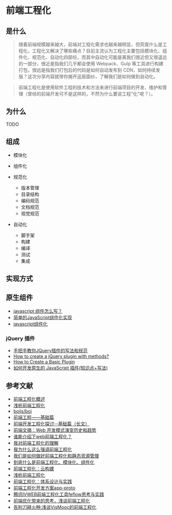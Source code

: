 前端工程化
========

## 是什么

> 随着前端规模越来越大，前端对工程化需求也越来越明显，但究竟什么是工程化，工程化又解决了哪些痛点？目前主流认为工程化主要包括模块化、组件化、规范化、自动化四部份，而其中自动化可能是离我们很近但又很遥远的一部分，很近是指我们几乎都会使用 Webpack、Gulp 等工具进行构建打包，很远是指我们打包后的代码是如何自动发布到 CDN，如何持续发版？这次分享内容就带你揭开这层面纱，了解我们是如何做到自动化。

> 前端工程化是使用软件工程的技术和方法来进行前端项目的开发、维护和管理（曾经的前端开发可不是这样的，不然为什么要说工程"化"呢？）。

## 为什么

TODO

## 组成

- 模块化
- 组件化
- 规范化

    - 版本管理
    - 目录结构
    - 编码规范
    - 文档规范
    - 视觉规范

- 自动化

    - 脚手架
    - 构建
    - 编译
    - 测试
    - 集成

## 实现方式

## 原生组件

- [javascript 组件怎么写？](https://www.zhihu.com/question/20752724)
- [简单的JavaScript组件化实现](http://www.html-js.com/article/JavaScript-component-is-a-bit-simple-realization)
- [javascript组件化 ](https://github.com/purplebamboo/blog/issues/16?utm_source=caibaojian.com)

### jQuery 插件

- [手把手教你JQuery插件的写法和规范](https://segmentfault.com/a/1190000008800382)
- [How to create a jQuery plugin with methods?](https://stackoverflow.com/questions/1117086/how-to-create-a-jquery-plugin-with-methods)
- [How to Create a Basic Plugin](https://learn.jquery.com/plugins/basic-plugin-creation/)
- [如何开发原生的 JavaScript 插件(知识点+写法)](http://www.cnblogs.com/cboyce/p/6029782.html)

## 参考文献

- [前端工程化概述](https://juejin.im/post/5ac9c6f451882555677ed301)
- [浅析前端工程化](http://www.cnblogs.com/ihardcoder/p/5378290.html)
- [boijs/boi](https://boijs.github.io/docs/#/)
- [前端工程——基础篇](https://github.com/fouber/blog/issues/10)
- [前端开发工程化探讨--基础篇（长文）](https://blog.coding.net/blog/frontend-engineering)
- [前端文摘：Web 开发模式演变历史和趋势](http://www.cnblogs.com/lhb25/p/web-development-mode-evolve.html)
- [谁能介绍下web前端工程化？](https://www.zhihu.com/question/24558375)
- [我对前端工程化的理解](https://juejin.im/post/58ac334e8d6d810058c103e0)
- [我为什么这么强调前端工程化](https://segmentfault.com/a/1190000007414499)
- [我们是如何做好前端工程化和静态资源管理](https://aotu.io/notes/2016/07/19/A-little-exploration-of-front-end-engineering/index.html)
- [到底什么是前端工程化、模块化、组件化](https://www.cnblogs.com/allenlei/p/6195235.html)
- [前端工程化：云构建](http://taobaofed.org/blog/2016/01/29/fe-engineering-width-cloud-build/)
- [浅析前端工程化](https://cloud.tencent.com/developer/article/1031570)
- [前端工程化：体系设计与实践](https://book.douban.com/subject/27605366/)
- [前端工程化开发方案app-proto](https://tech.meituan.com/tech_salon_13_app_proto.html)
- [腾讯IVWEB前端工程化工具feflow思考与实践](https://ivweb.io/topic/5a91339ae368343d9ad4e9db)
- [前端优化带来的思考，浅谈前端工程化](http://web.jobbole.com/83974/)
- [告别刀耕火种:浅谈VisMooc的前端工程化](http://chenzhutian.org/blog/2016/%E6%B5%85%E8%B0%88VisMooc%E7%9A%84%E5%89%8D%E7%AB%AF%E5%B7%A5%E7%A8%8B%E5%8C%96/)
